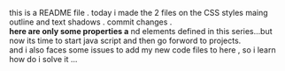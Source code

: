 this is a README file .
today i made the 2 files on the CSS styles maing outline and text shadows .
commit changes .
<br><strong>here are only some properties a</strong>
nd elements defined in this series...but now its time to start java script
and then go forword to projects.
<br>
and i also faces some issues to add my new code files to here , so i learn how do i solve it ...
